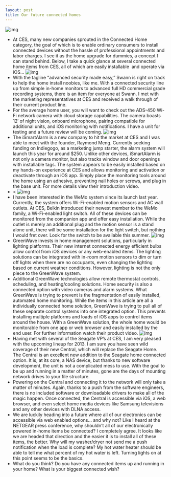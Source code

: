 ```yaml
---
layout: post
title: Our future connected homes
---
```

![img](http://media.idownloadblog.com/wp-content/uploads/2012/11/The-connected-home.jpg)
* At CES, many new companies sprouted in the Connected Home category, the goal of which is to enable ordinary consumers to install connected devices without the hassle of professional appointments and labor charges. I see it as the home upgrade for dummies, a concept I can stand behind. Below, I take a quick glance at several connected home items from CES, all of which are easily installable  and operate via iOS…
![img](http://media.idownloadblog.com/wp-content/uploads/2013/01/SwannSmart.jpg)
* With the tagline “advanced security made easy,” Swann is right on track to help the home install noobies, like me. With a connected security line up from simple in-home monitors to advanced full HD commercial grade recording systems, there is an item for everyone at Swann. I met with the marketing representatives at CES and received a walk through of their current product line.
* For the average home user, you will want to check out the ADS-450 Wi-Fi network camera with cloud storage capabilities. The camera boasts 12′ of night vision, onboard microphone, pairing compatible for additional units, and iOS monitoring with notifications. I have a unit for testing and a future review will be coming.
![img](http://media.idownloadblog.com/wp-content/uploads/2013/01/iSmartAlarm-copy-RESIZE.png)
* The iSmartAlarm is a new company to hit the market at CES and I was able to meet with the founder, Raymond Meng. Currently seeking funding on Indiegogo, as a marketing jump starter, the alarm system will launch this year for around $250. Unlike other devices, iSmartAlarm is not only a camera monitor, but also tracks window and door openings with installable tags. The system appears to be easily installed based on my hands-on experience at CES and allows monitoring and activation or deactivate through an iOS app. Simply place the monitoring tools around the home using an adhesive, preventing nail holes or screws, and plug in the base unit. For more details view their introduction video.
* <
![img](http://media.idownloadblog.com/wp-content/uploads/2013/01/WeMoSwitch.jpg)
* I have been interested in the WeMo system since its launch last year. Currently, the system offers Wi-Fi-enabled motion sensors and AC wall outlets. At CES, Belkin introduced their newest member to the WeMo family, a Wi-Fi-enabled light switch. All of these devices can be monitored from the companion app and offer easy installation. While the outlet is merely an additional plug and the motion sensor is a stand alone unit, there will be some installation for the light switch, but nothing I would fret over. Look for the switch to be available this summer.
![img](http://media.idownloadblog.com/wp-content/uploads/2013/01/GreenWave-Lights.png)
* GreenWave invests in home management solutions, particularly in lighting platforms. Their new internet connected energy efficient bulbs allow control from iOS devices or any web-enabled items. The lighting solutions can be integrated with in-room motion sensors to dim or turn off lights when there are no occupants, even changing the lighting based on current weather conditions. However, lighting is not the only piece to the GreenWave system.
* Additional GreenWave technologies allow remote thermostat controls, scheduling, and heating/cooling solutions. Home security is also a connected option with video cameras and alarm systems. What GreenWave is trying to prevent is the fragmentation of easily installed, automated home monitoring. While the items in this article are all a individually connected home solution, GreenWave is trying to pull all of these separate control systems into one integrated option. This prevents installing multiple platforms and loads of iOS apps to control items around the house. With a GreenWave solution, the whole home would be monitorable from one app or web browser and easily installed by the end user. For further information watch their product video.
![img](http://media.idownloadblog.com/wp-content/uploads/2013/01/Screen-Shot-2013-01-21-at-4.51.12-PM-copy-RESIZE.png)
* Having met with several of the Seagate VP’s at CES, I am very pleased with the upcoming lineup for 2013. I am sure you have seen wild coverage of their new Central, which will replace the Seagate Home. The Central is an excellent new addition to the Seagate home connected option. It is, at its core, a NAS device, but thanks to new software development, the unit is not a complicated mess to use. With the goal to be up and running in a matter of minutes, gone are the days of mounting network drives to your file structure.
* Powering on the Central and connecting it to the network will only take a matter of minutes. Again, thanks to a push from the software engineers, there is no included software or downloadable drivers to make all of the magic happen. Once connected, the Central is accessible via iOS, a web browser, and even select home media devices like Samsung televisions and any other devices with DLNA access.
* We are luckily heading into a future where all of our electronics can be accessible via web enabled options… and why not? Like I heard at the NETGEAR press conference, why shouldn’t all of our electronically powered in-home items be connected? I completely agree. It looks like we are headed that direction and the easier it is to install all of these items, the better. Why will my washer/dryer not send me a push notification when the load is complete? My hot water heater should be able to tell me what percent of my hot water is left. Turning lights on at this point seems to be the basics.
* What do you think? Do you have any connected items up and running in your home? What is your biggest connected wish?

